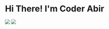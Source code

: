 <h1>Hi There! I'm Coder Abir</h1>

<img src="https://github-readme-stats.vercel.app/api?username=coder-abir&show_icons=true&theme=radical" />
<img src="https://github-readme-stats.vercel.app/api/top-langs/?username=coder-abir&layout=compact)](https://www.coder-abir.com" />

